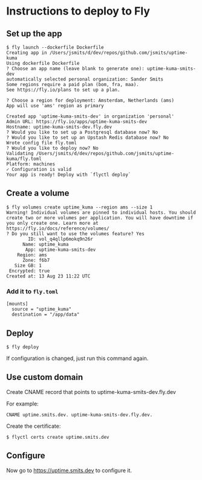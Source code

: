 # Instructions to deploy to Fly

## Set up the app

```shell
$ fly launch --dockerfile Dockerfile
Creating app in /Users/jsmits/d/dev/repos/github.com/jsmits/uptime-kuma
Using dockerfile Dockerfile
? Choose an app name (leave blank to generate one): uptime-kuma-smits-dev
automatically selected personal organization: Sander Smits
Some regions require a paid plan (bom, fra, maa).
See https://fly.io/plans to set up a plan.

? Choose a region for deployment: Amsterdam, Netherlands (ams)
App will use 'ams' region as primary

Created app 'uptime-kuma-smits-dev' in organization 'personal'
Admin URL: https://fly.io/apps/uptime-kuma-smits-dev
Hostname: uptime-kuma-smits-dev.fly.dev
? Would you like to set up a Postgresql database now? No
? Would you like to set up an Upstash Redis database now? No
Wrote config file fly.toml
? Would you like to deploy now? No
Validating /Users/jsmits/d/dev/repos/github.com/jsmits/uptime-kuma/fly.toml
Platform: machines
✓ Configuration is valid
Your app is ready! Deploy with `flyctl deploy`
```

## Create a volume

```shell
$ fly volumes create uptime_kuma --region ams --size 1
Warning! Individual volumes are pinned to individual hosts. You should create two or more volumes per application. You will have downtime if you only create one. Learn more at https://fly.io/docs/reference/volumes/
? Do you still want to use the volumes feature? Yes
        ID: vol_q4qllp6mokq9n26r
      Name: uptime_kuma
       App: uptime-kuma-smits-dev
    Region: ams
      Zone: f6b7
   Size GB: 1
 Encrypted: true
Created at: 13 Aug 23 11:22 UTC
```

### Add it to `fly.toml`

```
[mounts]
  source = "uptime_kuma"
  destination = "/app/data"
```

## Deploy

```shell
$ fly deploy
```

If configuration is changed, just run this command again.

## Use custom domain

Create CNAME record that points to uptime-kuma-smits-dev.fly.dev

For example:

```
CNAME uptime.smits.dev. uptime-kuma-smits-dev.fly.dev.
```

Create the certificate:

```
$ flyctl certs create uptime.smits.dev  
```

## Configure

Now go to https://uptime.smits.dev to configure it.

